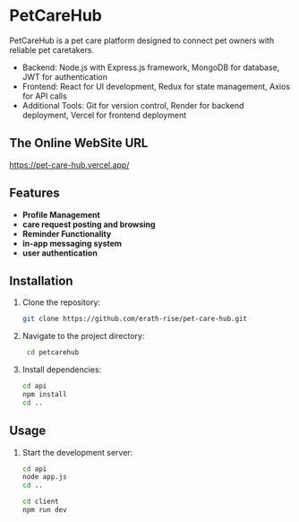 # PetCareHub

PetCareHub is a pet care platform designed to connect pet owners with reliable pet caretakers. 
- Backend: Node.js with Express.js framework, MongoDB for database, JWT for authentication 
- Frontend: React for UI development, Redux for state management, Axios for API calls 
- Additional Tools: Git for version control, Render for backend deployment, Vercel for frontend deployment



## The Online WebSite URL
https://pet-care-hub.vercel.app/

## Features

- **Profile Management**
- **care request posting and browsing**
- **Reminder Functionality**
- **in-app messaging system**
- **user authentication**


## Installation

1. Clone the repository:
    ```bash
    git clone https://github.com/erath-rise/pet-care-hub.git
    
2. Navigate to the project directory:
   ```bash
    cd petcarehub
    ```

3. Install dependencies:
    ```bash
    cd api
    npm install
    cd ..
    ```


## Usage

1. Start the development server:
     ```bash
     cd api
     node app.js
     cd ..
     ```
     ```bash
     cd client
     npm run dev
     ```

